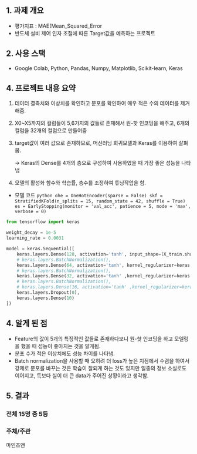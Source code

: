 ## **1. 과제 개요**
* 평가지표 : MAE(Mean_Squared_Error
* 반도체 설비 제어 인자 조절에 따른 Target값을 예측하는 프로젝트

## **2. 사용 스택**
* Google Colab, Python, Pandas, Numpy, Matplotlib, Scikit-learn, Keras
  
## **4. 프로젝트 내용 요약**
1. 데이터 결측치와 이상치를 확인하고 분포를 확인하여 매우 적은 수의 데이터를 제거해줌.
2. X0~X5까지의 컬럼들이 5,6가지의 값들로 존재해서 원-핫 인코딩을 해주고, 6개의 컬럼을 32개의 컬럼으로 만들어줌
3. target값이 여러 값으로 존재하므로, 머신러닝 회귀모델과 Keras를 이용하여 살펴봄.

    → Keras의 Dense를 4개의 층으로 구성하여 사용하였을 때 가장 좋은 성능을 나타냄
    
4. 모델의 활성화 함수와 학습률, 층수를 조정하여 튜닝작업을 함.
  * 모델 코드
        ```python
        ohe = OneHotEncoder(sparse = False)
        skf = StratifiedKFold(n_splits = 15, random_state = 42, shuffle = True)
        es = EarlyStopping(monitor = 'val_acc', patience = 5, mode = 'max', verbose = 0)
        ```
        
```python
from tensorflow import keras

weight_decay = 1e-5
learning_rate = 0.0031

model = keras.Sequential([
    keras.layers.Dense(128, activation='tanh', input_shape=(X_train.shape[1],), kernel_regularizer=keras.regularizers.l2(weight_decay)),
    # keras.layers.BatchNormalization(),
    keras.layers.Dense(64, activation='tanh', kernel_regularizer=keras.regularizers.l2(weight_decay)),
    # keras.layers.BatchNormalization(),
    keras.layers.Dense(32, activation='tanh' ,kernel_regularizer=keras.regularizers.l2(weight_decay)),
    # keras.layers.BatchNormalization(),
    # keras.layers.Dense(16, activation='tanh' ,kernel_regularizer=keras.regularizers.l2(weight_decay)),
    keras.layers.Dropout(0),
    keras.layers.Dense(10)
])
```
        
## **4. 알게 된 점**
* Feature의 값이 5개의 특징적인 값들로 존재하다보니 원-핫 인코딩을 하고 모델링을 했을 때 성능이 좋아지는 것을 알게됨.
* 분포 수가 적은 이상치에도 성능 차이를 나타냄.
* Batch normalization을 사용할 때 오히려 더 loss가 높은 지점에서 수렴을 하여서 강제로 분포를 바꾸는 것은 학습이 잘되게 하는 것도 있지만 일종의 정보 소실로도 이어지고, 득보다 실이 더 큰 data가 주어진 상황이라고 생각함.
## **5. 결과**
### 전체 15명 중 5등


### **주체/주관**
마인즈앤 
